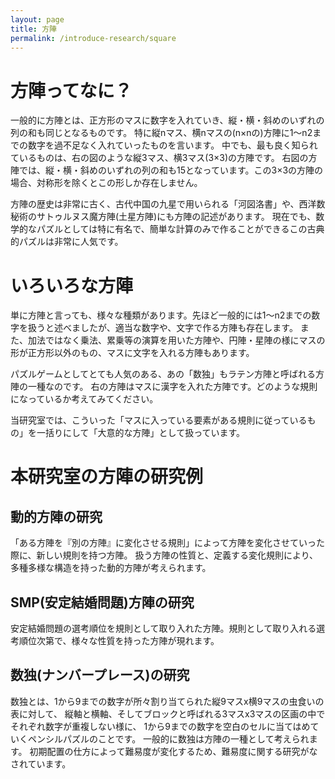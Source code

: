 ```yaml
---
layout: page
title: 方陣
permalink: /introduce-research/square
---
```


# 方陣ってなに？
一般的に方陣とは、正方形のマスに数字を入れていき、縦・横・斜めのいずれの列の和も同じとなるものです。
特に縦nマス、横nマスの(n×nの)方陣に1〜n2までの数字を過不足なく入れていったものを言います。
中でも、最も良く知られているものは、右の図のような縦3マス、横3マス(3×3)の方陣です。
右図の方陣では、縦・横・斜めのいずれの列の和も15となっています。この3×3の方陣の場合、対称形を除くとこの形しか存在しません。

方陣の歴史は非常に古く、古代中国の九星で用いられる「河図洛書」や、西洋数秘術のサトゥルヌス魔方陣(土星方陣)にも方陣の記述があります。
現在でも、数学的なパズルとしては特に有名で、簡単な計算のみで作ることができるこの古典的パズルは非常に人気です。

# いろいろな方陣
単に方陣と言っても、様々な種類があります。先ほど一般的には1〜n2までの数字を扱うと述べましたが、適当な数字や、文字で作る方陣も存在します。
また、加法ではなく乗法、累乗等の演算を用いた方陣や、円陣・星陣の様にマスの形が正方形以外のもの、マスに文字を入れる方陣もあります。

パズルゲームとしてとても人気のある、あの「数独」もラテン方陣と呼ばれる方陣の一種なのです。
右の方陣はマスに漢字を入れた方陣です。どのような規則になっているか考えてみてください。

当研究室では、こういった「マスに入っている要素がある規則に従っているもの」を一括りにして「大意的な方陣」として扱っています。

# 本研究室の方陣の研究例
## 動的方陣の研究
「ある方陣を『別の方陣』に変化させる規則」によって方陣を変化させていった際に、新しい規則を持つ方陣。
扱う方陣の性質と、定義する変化規則により、多種多様な構造を持った動的方陣が考えられます。

## SMP(安定結婚問題)方陣の研究
安定結婚問題の選考順位を規則として取り入れた方陣。規則として取り入れる選考順位次第で、様々な性質を持った方陣が現れます。

## 数独(ナンバープレース)の研究
数独とは、1から9までの数字が所々割り当てられた縦9マスx横9マスの虫食いの表に対して、
縦軸と横軸、そしてブロックと呼ばれる3マスx3マスの区画の中でそれぞれ数字が重複しない様に、
1から9までの数字を空白のセルに当てはめていくペンシルパズルのことです。
一般的に数独は方陣の一種として考えられます。
初期配置の仕方によって難易度が変化するため、難易度に関する研究がなされています。